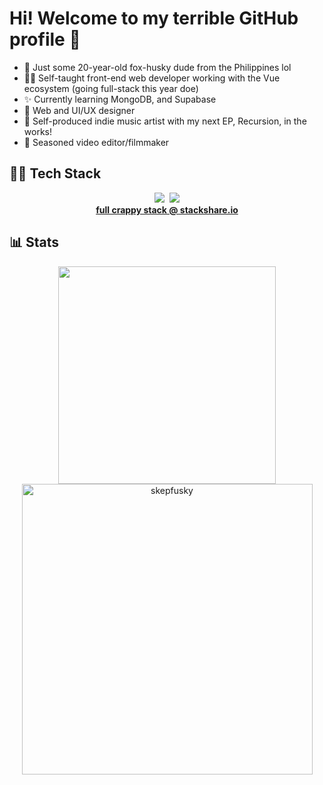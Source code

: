 # Hi! Welcome to my terrible GitHub profile 👋

- 🦊 Just some 20-year-old fox-husky dude from the Philippines lol
- 👨‍💻 Self-taught front-end  web developer working with the Vue ecosystem (going full-stack this year doe)
- ✨ Currently learning MongoDB, and Supabase
- 📲 Web and UI/UX designer
- 🎵 Self-produced indie music artist with my next EP, Recursion, in the works!
- 🎥 Seasoned video editor/filmmaker

## 🧑‍💻 Tech Stack
<p align="center">
  <a href="https://github.com/tandpfun/skill-icons#readme"><img src="https://skillicons.dev/icons?i=js,ts,py,sass,tailwind,vue"></a>&nbsp;
  <a href="https://github.com/tandpfun/skill-icons#readme"><img src="https://skillicons.dev/icons?i=nuxt,supabase,mongodb,prisma,cloudflare"></a>
  <br>
  <b><a href="https://stackshare.io/skepfusky/skepfusky-personal-stack">full crappy stack @ stackshare.io</a></b>
</p>

## 📊 Stats
<p align="center">
  <a href="https://github.com/anuraghazra/github-readme-stats">
      <img width="348" src="https://github-readme-stats.vercel.app/api/top-langs/?username=skepfusky&hide_title=true&layout=compact&theme=vue-dark&langs_count=10&hide_border=true&show_icons=true&include_all_commits=true&hide=json&line_height=16">
  </a>
  <img width="465" src="https://github-readme-streak-stats.herokuapp.com/?user=skepfusky&theme=vue-dark&hide_border=true" alt="skepfusky">
</p>
